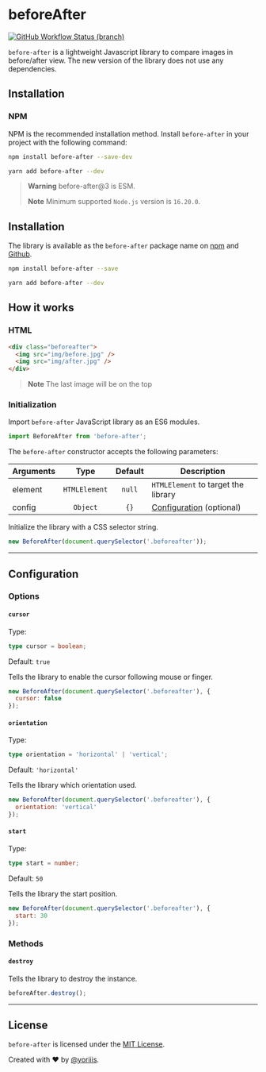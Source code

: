# beforeAfter

[![GitHub Workflow Status (branch)](https://img.shields.io/github/actions/workflow/status/yoriiis/before-after/build.yml?branch=main&style=for-the-badge)](https://github.com/yoriiis/before-after/actions/workflows/build.yml)

`before-after` is a lightweight Javascript library to compare images in before/after view. The new version of the library does not use any dependencies.

## Installation

### NPM

NPM is the recommended installation method. Install `before-after` in your project with the following command:

```bash
npm install before-after --save-dev
```

```bash
yarn add before-after --dev
```

> **Warning** before-after@3 is ESM.
>
> **Note** Minimum supported `Node.js` version is `16.20.0`.

## Installation

The library is available as the `before-after` package name on [npm](https://www.npmjs.com/package/before-after) and [Github](https://github.com/yoriiis/before-after).

```bash
npm install before-after --save
```

```bash
yarn add before-after --dev
```

## How it works

### HTML

```html
<div class="beforeafter">
  <img src="img/before.jpg" />
  <img src="img/after.jpg" />
</div>
```

> **Note** The last image will be on the top

### Initialization

Import `before-after` JavaScript library as an ES6 modules.

```js
import BeforeAfter from 'before-after';
```

The `before-after` constructor accepts the following parameters:

| Arguments |     Type      | Default | Description                                |
| --------- | :-----------: | :-----: | ------------------------------------------ |
| element   | `HTMLElement` | `null`  | `HTMLElement` to target the library        |
| config    |   `Object`    |  `{}`   | [Configuration](#configuration) (optional) |

Initialize the library with a CSS selector string.

```js
new BeforeAfter(document.querySelector('.beforeafter'));
```

---

## Configuration

### Options

#### `cursor`

Type:

```ts
type cursor = boolean;
```

Default: `true`

Tells the library to enable the cursor following mouse or finger.

```js
new BeforeAfter(document.querySelector('.beforeafter'), {
  cursor: false
});
```

#### `orientation`

Type:

```ts
type orientation = 'horizontal' | 'vertical';
```

Default: `'horizontal'`

Tells the library which orientation used.

```js
new BeforeAfter(document.querySelector('.beforeafter'), {
  orientation: 'vertical'
});
```

#### `start`

Type:

```ts
type start = number;
```

Default: `50`

Tells the library the start position.

```js
new BeforeAfter(document.querySelector('.beforeafter'), {
  start: 30
});
```

### Methods

#### `destroy`

Tells the library to destroy the instance.

```js
beforeAfter.destroy();
```

---

## License

`before-after` is licensed under the [MIT License](http://opensource.org/licenses/MIT).

Created with ♥ by [@yoriiis](http://github.com/yoriiis).

